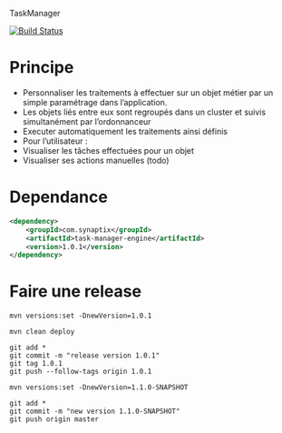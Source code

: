 TaskManager

[![Build Status](https://jenkins.synaptix-labs.com/buildStatus/icon?job=Synaptix/task-manager)](https://jenkins.synaptix-labs.com/job/Synaptix/job/task-manager/)

# Principe

- Personnaliser les traitements à effectuer sur un objet métier par un simple paramétrage dans l’application.
- Les objets liés entre eux sont regroupés dans un cluster et suivis simultanément par l’ordonnanceur
- Executer automatiquement les traitements ainsi définis
- Pour l’utilisateur :
 - Visualiser les tâches effectuées pour un objet
 - Visualiser ses actions manuelles (todo)

# Dependance

```xml
<dependency>
    <groupId>com.synaptix</groupId>
    <artifactId>task-manager-engine</artifactId>
    <version>1.0.1</version>
</dependency>
```

# Faire une release

```shell
mvn versions:set -DnewVersion=1.0.1

mvn clean deploy

git add *
git commit -m "release version 1.0.1"
git tag 1.0.1
git push --follow-tags origin 1.0.1

mvn versions:set -DnewVersion=1.1.0-SNAPSHOT

git add *
git commit -m "new version 1.1.0-SNAPSHOT"
git push origin master

```
